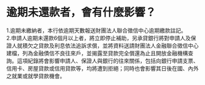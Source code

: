 # 逾期未還款者，會有什麼影響？

1.逾期未繳納者，本行依逾期天數報送財團法人聯合徵信中心逾期繳款註記。  
2.申請人逾期未還款6個月以上者，將立即停止補助，另承貸銀行將對申請人及保證人就積欠之貸款及利息依法追訴求償，並將資料送請財團法人金融聯合徵信中心建檔，列為金融債信不良往來戶，並揭露至貸款完全償還為止且開放金融機構查詢。這項紀錄將會影響申請人、保證人與銀行的往來關係，包括向銀行申請支票、信用卡、房屋貸款或信用貸款等，均將遭到拒絕；同時也會影響其日後在國、內外之就業或就學貸款機會。
